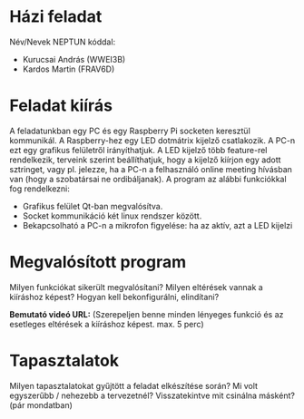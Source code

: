 # Házi feladat

Név/Nevek NEPTUN kóddal:
- Kurucsai András (WWEI3B)
- Kardos Martin (FRAV6D)

# Feladat kiírás
A feladatunkban egy PC és egy Raspberry Pi socketen keresztül kommunikál. A Raspberry-hez egy LED dotmátrix kijelző csatlakozik. A PC-n ezt egy grafikus felületről irányíthatjuk. A LED kijelző több feature-rel rendelkezik, terveink szerint beállíthatjuk, hogy a kijelző kiírjon egy adott sztringet, vagy pl. jelezze, ha a PC-n a felhasználó online meeting hívásban van (hogy a szobatársai ne ordibáljanak).
A program az alábbi funkciókkal fog rendelkezni:
* Grafikus felület Qt-ban megvalósítva.
* Socket kommunikáció két linux rendszer között.
* Bekapcsolható a PC-n a mikrofon figyelése: ha az aktív, azt a LED kijelzi
# Megvalósított program
Milyen funkciókat sikerült megvalósítani? Milyen eltérések vannak a kiíráshoz képest? Hogyan kell bekonfigurálni, elindítani?

**Bemutató videó URL:**
(Szerepeljen benne minden lényeges funkció és az esetleges eltérések a kiíráshoz képest. max. 5 perc)

# Tapasztalatok
Milyen tapasztalatokat gyűjtött a feladat elkészítése során? Mi volt egyszerűbb / nehezebb a tervezetnél? Visszatekintve mit csinálna másként? (pár mondatban)

